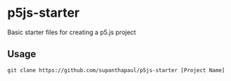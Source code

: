 # p5js-starter
Basic starter files for creating a p5.js project
## Usage
```git clone https://github.com/supanthapaul/p5js-starter [Project Name]```
